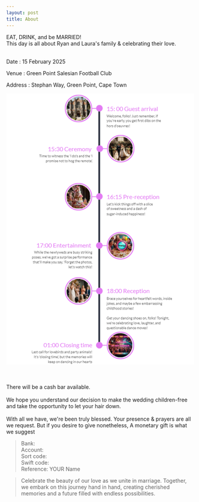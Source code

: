 ```yaml
---
layout: post
title: About
---
```

EAT, DRINK, and be MARRIED!
<br/>
This day is all about Ryan and Laura's family & celebrating their love.
<br/>
<br/>

Date : 15 February 2025

Venue : Green Point Salesian Football Club

Address : Stephan Way, Green Point, Cape Town

![](/assets/images/timeline.png)

<br/>
<br/>
There will be a cash bar available.
<br/>
<br/>
We hope you understand our decision to make the wedding children-free and take the opportunity to let your hair down.
<br/>
<br/>
With all we have, we're been truly blessed.
Your presence & prayers are all we request.
But if you desire to give nonetheless,
A monetary gift is what we suggest 

>Bank:  
>Account:  
>Sort code:  
>Swift code:  
>Reference: YOUR Name  


>Celebrate the beauty of our love as we unite in marriage. Together, we embark on this journey hand in hand, creating cherished memories and a future filled with endless possibilities.

